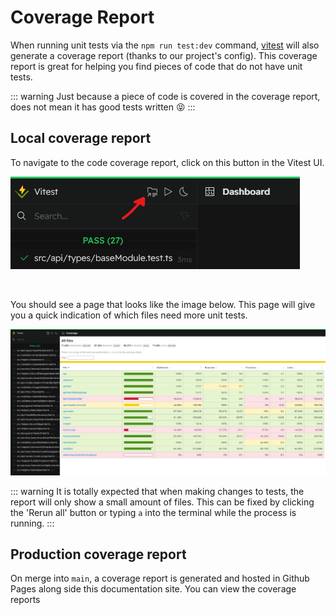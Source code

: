 # Coverage Report

When running unit tests via the `npm run test:dev` command, [vitest][vitest] will also generate a coverage report (thanks to our project's config). This coverage report is great for helping you find pieces of code that do not have unit tests. 

::: warning
Just because a piece of code is covered in the coverage report, does not mean it has good tests written 😝
:::

## Local coverage report

To navigate to the code coverage report, click on this button in the Vitest UI.

![vitest UI](/assets/img/docs/vitestUIGoToCoverageScreenshot.png)

<br />

You should see a page that looks like the image below. This page will give you a quick indication of which files need more unit tests.

![vitest UI](/assets/img/docs/vitestUICoverageScreenshot.png)

::: warning
It is totally expected that when making changes to tests, the report will only show a small amount of files. This can be fixed by clicking the 'Rerun all' button or typing `a` into the terminal while the process is running.
:::

## Production coverage report

On merge into `main`, a coverage report is generated and hosted in Github Pages along side this documentation site. You can view the coverage reports <!--@include: ../generated.md{1,1}-->

<!-- Links used in the page -->

[vitest]: https://vitest.dev

